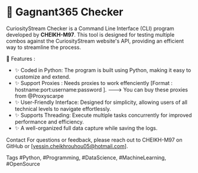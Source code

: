 # 🚀 Gagnant365 Checker

CuriosityStream Checker is a Command Line Interface (CLI) program developed by **CHEIKH-M97**. This tool is designed for testing multiple combos against the CuriosityStream website's API, providing an efficient way to streamline the process.

🚀 Features :

- ✨ Coded in Python: The program is built using Python, making it easy to customize and extend.
- ✨ Support Proxies : Needs proxies to work effenciently [Format : hostname:port:username:password ].
---> You can buy these proxies from @Proxyscarpe
- ✨ User-Friendly Interface: Designed for simplicity, allowing users of all technical levels to navigate effortlessly.
- ✨ Supports Threading: Execute multiple tasks concurrently for improved performance and efficiency.
- ✨ A well-organized full data capture while saving the logs. 

Contact
For questions or feedback, please reach out to CHEIKH-M97 on GitHub or [yessin.cheikhrouhou05@hotmail.com].

Tags
#Python, #Programming, #DataScience, #MachineLearning, #OpenSource
